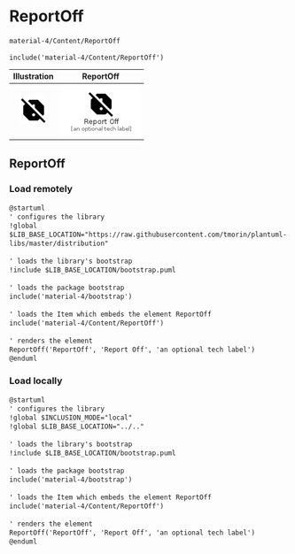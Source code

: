 # ReportOff


```text
material-4/Content/ReportOff
```

```text
include('material-4/Content/ReportOff')
```



| Illustration | ReportOff |
| :---: | :---: |
| ![illustration for Illustration](../../material-4/Content/ReportOff.png) | ![illustration for ReportOff](../../material-4/Content/ReportOff.Local.png) |




## ReportOff

### Load remotely
```plantuml
@startuml
' configures the library
!global $LIB_BASE_LOCATION="https://raw.githubusercontent.com/tmorin/plantuml-libs/master/distribution"

' loads the library's bootstrap
!include $LIB_BASE_LOCATION/bootstrap.puml

' loads the package bootstrap
include('material-4/bootstrap')

' loads the Item which embeds the element ReportOff
include('material-4/Content/ReportOff')

' renders the element
ReportOff('ReportOff', 'Report Off', 'an optional tech label')
@enduml
```

### Load locally
```plantuml
@startuml
' configures the library
!global $INCLUSION_MODE="local"
!global $LIB_BASE_LOCATION="../.."

' loads the library's bootstrap
!include $LIB_BASE_LOCATION/bootstrap.puml

' loads the package bootstrap
include('material-4/bootstrap')

' loads the Item which embeds the element ReportOff
include('material-4/Content/ReportOff')

' renders the element
ReportOff('ReportOff', 'Report Off', 'an optional tech label')
@enduml
```

